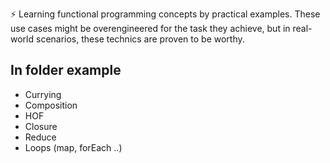 ⚡️ Learning functional programming concepts by practical examples. These use cases might be overengineered for the task they achieve, but in real-world scenarios, these technics are proven to be worthy.

## In folder example

* Currying
* Composition
* HOF
* Closure
* Reduce
* Loops (map, forEach ..)
